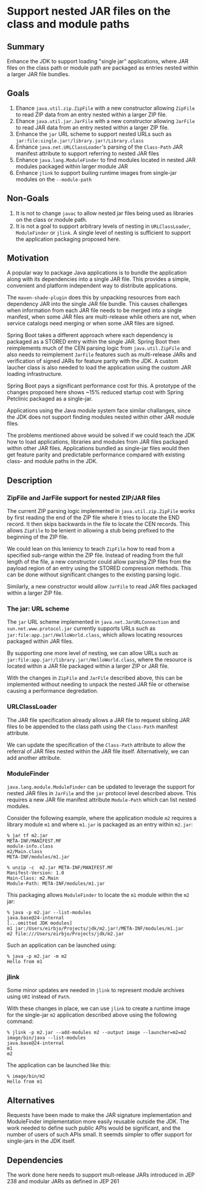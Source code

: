 # Support nested JAR files on the class and module paths

## Summary

Enhance the JDK to support loading "single jar" applications, where JAR files
on the class path or module path are packaged as entries nested within a larger 
JAR file bundles.


## Goals

1. Ehance `java.util.zip.ZipFile` with a new constructor allowing `ZipFile` to read
   ZIP data from an entry nested within a larger ZIP file. 
2. Ehance `java.util.jar.JarFile` with a new constructor allowing `JarFile` to read
   JAR data from an entry nested within a larger ZIP file.
3. Enhance the `jar` URL scheme to support nested URLs such as `jar:file:single.jar!/library.jar!/Library.class`
4. Enhance `java.net.URLClassLoader`'s parsing of the `Class-Path` JAR manifest
   attribute to support referring to nested JAR files
5. Enhance `java.lang.ModuleFinder` to find modules located in nested JAR modules packaged within larger module JAR
6. Enhance `jlink` to support builing runtime images from single-jar modules on the `--module-path` 

## Non-Goals

1. It is not to change `javac` to allow nested jar files being used as libraries on the 
   class or module path.
2. It is not a goal to support arbitrary levels of nesting in `URLClassLoader`, 
   `ModuleFinder` or `jlink`. A single level of nesting is sufficient to support the 
   application packaging proposed here. 

## Motivation

A popular way to package Java applications is to bundle the
application along with its dependencies into a single JAR file. This provides a 
simple, convenient and platform independent way to distribute applications. 

The `maven-shade-plugin` does this by unpacking resources from each dependency
JAR into the single JAR file bundle. This causes challenges when information from
each JAR file needs to be merged into a single manifest, when some JAR files are 
multi-release while others are not, when service catalogs need merging or when some
JAR files are signed.

Spring Boot takes a different approach where each dependency is packaged as 
a STORED entry within the single JAR. Spring Boot then reimplements much of the
CEN parsing logic from `java.util.ZipFile` and also needs to reimplement 
`JarFile` features such as multi-release JARs and verification of signed JARs 
for feature parity with the JDK. A custom laucher class is also needed to load 
the application using the custom JAR loading infrastructure.

Spring Boot pays a significant performance cost for this. A prototype of the changes
proposed here shows ~15% reduced startup cost with Spring Petclinic packaged
as a single-jar.

Applications using the Java module system face similar challanges, since the 
JDK does not support finding modules nested within other JAR module files.

The problems mentioned above would be solved if we could teach the JDK how to
load applications, libraries and modules from JAR files packaged within other 
JAR files. Applications bundled as single-jar files would then get feature parity
and predictable performance compared with existing class- and module paths in the JDK. 


## Description

### ZipFile and JarFile support for nested ZIP/JAR files 
The current ZIP parsing logic implemented in `java.util.zip.ZipFile` works
by first reading the end of the ZIP file where it tries to locate the END record. It 
then skips backwards in the file to locate the CEN records. This allows `ZipFile`
to be lenient in allowing a stub being prefixed to the beginning of the ZIP file.

We could lean on this leniency to teach `ZipFile` how to read from a specified 
sub-range within the ZIP file. Instead of reading from the full length of the file, 
a new constructor could allow parsing ZIP files from the payload region of an entry 
using the STORED compression methods. This can be done without significant changes 
to the existing parsing logic.  

Similarly, a new constructor would allow `JarFile` to read JAR files packaged within 
a larger ZIP file.

### The jar:  URL scheme
The `jar` URL scheme implemented in `java.net.JarURLConnection` and 
`sun.net.www.protocol.jar` currently supports URLs such as 
`jar:file:app.jar!/HelloWorld.class`, which allows locating resources packaged 
within JAR files.

By supporting one more level of nesting, we can allow URLs such as 
`jar:file:app.jar!/library.jar!/HelloWorld.class`, where the resource
is located within a JAR file packaged within a larger ZIP or JAR file.

With the changes in `ZipFile` and `JarFile` described above, this can be implemented 
without needing to unpack the nested JAR file or otherwise causing a performance
degredation.

### URLClassLoader

The JAR file specification already allows a JAR file to request sibling JAR files to
be appended to the class path using the `Class-Path` manifest attribute.

We can update the specification of the `Class-Path` attribute to allow the referral of 
JAR files nested within the JAR file itself. Alternatively, we can add another attribute. 

### ModuleFinder

`java.lang.module.ModuleFinder` can be updated to leverage the support for nested JAR 
files in `JarFile` and the `jar` protocol level described above. This requires a new 
JAR file manifest attribute `Module-Path` which can list nested modules.

Consider the following example, where the application module `m2` requires a library
module `m1` and where `m1.jar` is packaged as an entry within `m2.jar`:

```
% jar tf m2.jar                                                                            
META-INF/MANIFEST.MF
module-info.class
m2/Main.class
META-INF/modules/m1.jar

% unzip -c  m2.jar META-INF/MANIFEST.MF                                                
Manifest-Version: 1.0
Main-Class: m2.Main
Module-Path: META-INF/modules/m1.jar
```

This packaging allows `ModuleFinder` to locate the `m1` module within the `m2` jar:

```
% java -p m2.jar --list-modules 
java.base@24-internal
[...omitted JDK modules]
m1 jar:/Users/eirbjo/Projects/jdk/m2.jar!/META-INF/modules/m1.jar
m2 file:///Users/eirbjo/Projects/jdk/m2.jar
```

Such an application can be launched using:

```
% java -p m2.jar -m m2
Hello from m1
```

### jlink

Some minor updates are needed in `jlink` to represent module archives using
`URI` instead of `Path`.

With these changes in place, we can use `jlink` to create a runtime image for
the single-jar `m2` application described above using the following command:

```
% jlink -p m2.jar --add-modules m2 --output image --launcher=m2=m2
image/bin/java --list-modules
java.base@24-internal
m1
m2
```

The application can be launched like this:
```
% image/bin/m2                 
Hello from m1
```

## Alternatives

Requests have been made to make the JAR signature implementation and ModuleFinder 
implementation more easily reusable outside the JDK. The work needed to define such 
public APIs would be significant, and the number of users of such APIs small. It 
seemds simpler to offer support for single-jars in the JDK itself. 

## Dependencies

The work done here needs to support mult-release JARs introduced in JEP 238 and 
modular JARs as defined in JEP 261
